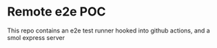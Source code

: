# Remote e2e POC

This repo contains an e2e test runner hooked into github actions, and a smol express server

